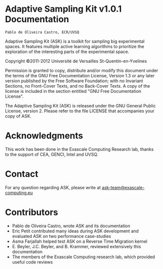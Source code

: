 # Adaptive Sampling Kit v1.0.1 Documentation #

`Pablo de Oliveira Castro, ECR/UVSQ`

Adaptive Sampling Kit (ASK) is a toolkit for sampling big experimental spaces. It features multiple active learning algorithms to prioritize the exploration of the interesting parts of the experimental space.


Copyright ©2011-2012 Université de Versailles St-Quentin-en-Yvelines


Permission is granted to copy, distribute and/or modify this document under the terms of the GNU Free Documentation License, Version 1.3 or any later version published by the Free Software Foundation; with no Invariant Sections, no Front-Cover Texts, and no Back-Cover Texts. A copy of the license is included in the section entitled "GNU Free Documentation License".


The Adaptive Sampling Kit (ASK) is released under the GNU General Public License, version 2. Please refer to the file LICENSE that accompanies your copy of ASK.

# Acknowledgments #

This work has been done in the Exascale Computing Research lab, thanks to the support of CEA, GENCI, Intel and UVSQ.

# Contact #

For any question regarding ASK, please write at [ask-team@exascale-computing.eu](mailto:ask-team@exascale-computing.eu)

# Contributors #

  * Pablo de Oliveira Castro, wrote ASK and its documentation
  * Eric Petit contributed many ideas during ASK development and evaluated ASK on two performance case-studies
  * Asma Farjallah helped test ASK on a Reverse Time Migration kernel
  * E. Beyler, J.C. Beyler, and B. Krammer, reviewed extensively this documentation
  * The members of the Exascale Computing research lab, which provided useful code reviews
